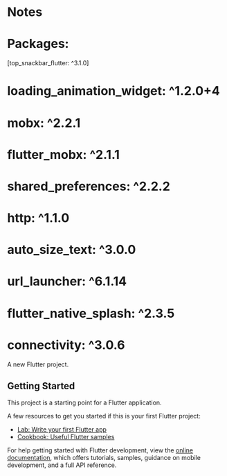 # Notes

# Packages:

[top_snackbar_flutter: ^3.1.0]
# loading_animation_widget: ^1.2.0+4
# mobx: ^2.2.1  
# flutter_mobx: ^2.1.1
# shared_preferences: ^2.2.2
# http: ^1.1.0
# auto_size_text: ^3.0.0
# url_launcher: ^6.1.14
# flutter_native_splash: ^2.3.5
# connectivity: ^3.0.6

A new Flutter project.

## Getting Started

This project is a starting point for a Flutter application.

A few resources to get you started if this is your first Flutter project:

- [Lab: Write your first Flutter app](https://docs.flutter.dev/get-started/codelab)
- [Cookbook: Useful Flutter samples](https://docs.flutter.dev/cookbook)

For help getting started with Flutter development, view the
[online documentation](https://docs.flutter.dev/), which offers tutorials,
samples, guidance on mobile development, and a full API reference.
